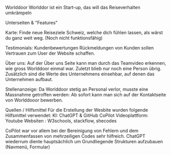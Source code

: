 Worlddoor
Worlddor ist ein Start-up, das will das Reiseverhalten umkrämpeln

Unterseiten & "Features"

Karte: Finde neue Reiseziele Schweiz, welche dich fühlen lassen, als wärst du ganz weit weg. (Noch nicht funktionsfähig)

Testimonials: Kundenbewertungen Rückmeldungen von Kunden sollen Vertrauen zum User der Website schaffen.

Über uns: Auf der Über uns Seite kann man durch das Teamvideo erkennen, wie gross Worlddoor einmal war. Zuletzt blieb nur noch eine Person übrig.
Zusätzlich sind die Werte des Unternehmens einsehbar, auf denen das Unternehmen aufbaut. 

Stellenanzeige: Da Worlddoor stetig an Personal verlor, musste eine Massnahme getroffen werden: Ab sofort kann man sich auf der Kontaktseite von Worlddooor bewerben.

Quellen / Hilfsmittel
Für die Erstellung der Wesbite wurden folgende Hilfsmittel verwendet:
KI:             ChatGPT & GitHub CoPilot
Videoplattform: Youtube
Websiten :      W3schools, stackflow, shecodes

CoPilot war vor allem bei der Bereinigung von Fehlern und dem Zusammenfassen von mehrzeiligen Codes sehr hilfreich. 
ChatGPT wiederrum diente hauptsächlich um Grundliegende Strukturen aufzubauen (Navmenü, Formular)
